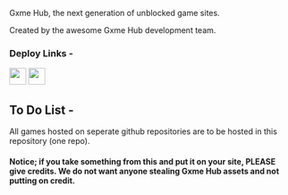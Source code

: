 Gxme Hub, the next generation of unblocked game sites. 

Created by the awesome Gxme Hub development team.

### Deploy Links - 
<a href="https://repl.it/github/xlegends/gxmehub"><img height="30px" src="https://raw.githubusercontent.com/FogNetwork/Tsunami/main/deploy/replit2.svg"><img></a>
<a href="https://glitch.com/edit/#!/import/github/xlegends/gxmehub"><img height="30px" src="https://raw.githubusercontent.com/FogNetwork/Tsunami/main/deploy/glitch2.svg"><img></a>

## To Do List -

All games hosted on seperate github repositories are to be hosted in this repository (one repo).


#### Notice; if you take something from this and put it on your site, PLEASE give credits. We do not want anyone stealing Gxme Hub assets and not putting on credit.
